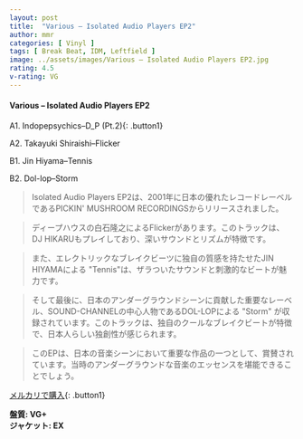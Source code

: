 ```yaml
---
layout: post
title:  "Various – Isolated Audio Players EP2"
author: mmr
categories: [ Vinyl ]
tags: [ Break Beat, IDM, Leftfield ]
image: ../assets/images/Various – Isolated Audio Players EP2.jpg
rating: 4.5
v-rating: VG
---
```


#### Various – Isolated Audio Players EP2


A1. Indopepsychics–D_P (Pt.2){: .button1}


A2. Takayuki Shiraishi–Flicker


B1. Jin Hiyama–Tennis


B2. Dol-lop–Storm


> Isolated Audio Players EP2は、2001年に日本の優れたレコードレーベルであるPICKIN' MUSHROOM RECORDINGSからリリースされました。

> ディープハウスの白石隆之によるFlickerがあります。このトラックは、DJ HIKARUもプレイしており、深いサウンドとリズムが特徴です。

> また、エレクトリックなブレイクビーツに独自の質感を持たせたJIN HIYAMAによる "Tennis"は、ザラついたサウンドと刺激的なビートが魅力です。

> そして最後に、日本のアンダーグラウンドシーンに貢献した重要なレーベル、SOUND-CHANNELの中心人物であるDOL-LOPによる "Storm" が収録されています。このトラックは、独自のクールなブレイクビートが特徴で、日本人らしい独創性が感じられます。

> このEPは、日本の音楽シーンにおいて重要な作品の一つとして、賞賛されています。当時のアンダーグラウンドな音楽のエッセンスを堪能できることでしょう。


[メルカリで購入](https://jp.mercari.com/item/m98362957361){: .button1}


<div class="mt-4 mb-4 d-flex align-items-center">
<strong class="mr-1">盤質: VG+</strong>
</div>
<div class="mt-4 mb-4 d-flex align-items-center">
<strong class="mr-1">ジャケット: EX</strong>
</div>
